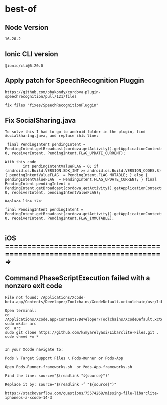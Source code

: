 # best-of


## Node Version 
``16.20.2``

## Ionic CLI version 
``@ionic/cli@6.20.0``

## Apply patch for SpeechRecognition Pluggin
``````
https://github.com/pbakondy/cordova-plugin-speechrecognition/pull/121/files

fix files "fixes/SpeechRecognitionPluggin"
``````

## Fix SocialSharing.java

``````
To solve this I had to go to android folder in the plugin, find SocialSharing.java, and replace this line:

 final PendingIntent pendingIntent = PendingIntent.getBroadcast(cordova.getActivity().getApplicationContext(), 0, receiverIntent, PendingIntent.FLAG_UPDATE_CURRENT);

With this code
        int pendingIntentValueFLAG = 0; if (android.os.Build.VERSION.SDK_INT >= android.os.Build.VERSION_CODES.S) { pendingIntentValueFLAG  = PendingIntent.FLAG_MUTABLE; } else { pendingIntentValueFLAG  = PendingIntent.FLAG_UPDATE_CURRENT; } final PendingIntent pendingIntent = PendingIntent.getBroadcast(cordova.getActivity().getApplicationContext(), 0, receiverIntent, pendingIntentValueFLAG);
        
Replace line 274:

final PendingIntent pendingIntent = PendingIntent.getBroadcast(cordova.getActivity().getApplicationContext(), 0, receiverIntent, PendingIntent.FLAG_IMMUTABLE);


``````

## iOS =======================================================================>

## Command PhaseScriptExecution failed with a nonzero exit code

``````
File not found: /Applications/Xcode-beta.app/Contents/Developer/Toolchains/XcodeDefault.xctoolchain/usr/lib/arc/libarclite_iphoneos.a

Open terminal:
cd /Applications/Xcode.app/Contents/Developer/Toolchains/XcodeDefault.xctoolchain/usr/lib/
sudo mkdir arc
cd  arc
sudo git clone https://github.com/kamyarelyasi/Libarclite-Files.git .
sudo chmod +x *


In your Xcode navigate to:

Pods \ Target Support Files \ Pods-Runner or Pods-App  

Open Pods-Runner-frameworks.sh  or Pods-App-frameworks.sh

Find the line: source="$(readlink "${source}")" 

Replace it by: source="$(readlink -f "${source}")"

https://stackoverflow.com/questions/75574268/missing-file-libarclite-iphoneos-a-xcode-14-3

``````


